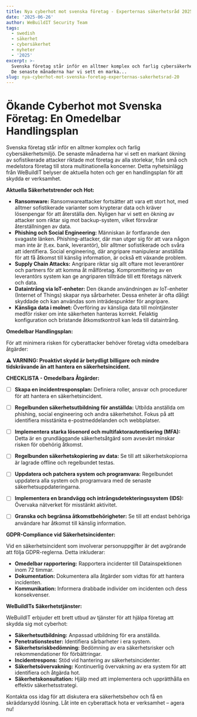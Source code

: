 ```yaml
---
title: Nya cyberhot mot svenska företag - Experternas säkerhetsråd 2025
date: '2025-06-26'
author: WeBuildIT Security Team
tags:
  - swedish
  - säkerhet
  - cybersäkerhet
  - nyheter
  - '2025'
excerpt: >-
  Svenska företag står inför en alltmer komplex och farlig cybersäkerhetsmiljö. 
  De senaste månaderna har vi sett en marka...
slug: nya-cyberhot-mot-svenska-foretag-experternas-sakerhetsrad-20
---
```

# Ökande Cyberhot mot Svenska Företag: En Omedelbar Handlingsplan

Svenska företag står inför en alltmer komplex och farlig cybersäkerhetsmiljö.  De senaste månaderna har vi sett en markant ökning av sofistikerade attacker riktade mot företag av alla storlekar, från små och medelstora företag till stora multinationella koncerner.  Detta nyhetsinlägg från WeBuildIT belyser de aktuella hoten och ger en handlingsplan för att skydda er verksamhet.

**Aktuella Säkerhetstrender och Hot:**

* **Ransomware:**  Ransomwareattacker fortsätter att vara ett stort hot, med alltmer sofistikerade varianter som krypterar data och kräver lösenpengar för att återställa den.  Nyligen har vi sett en ökning av attacker som riktar sig mot backup-system, vilket försvårar återställningen av data.
* **Phishing och Social Engineering:**  Människan är fortfarande den svagaste länken.  Phishing-attacker, där man utger sig för att vara någon man inte är (t.ex. bank, leverantör), blir alltmer sofistikerade och svåra att identifiera.  Social engineering, där angripare manipulerar anställda för att få åtkomst till känslig information, är också ett växande problem.
* **Supply Chain Attacks:** Angripare riktar sig allt oftare mot leverantörer och partners för att komma åt målföretag.  Kompromittering av en leverantörs system kan ge angriparen tillträde till ett företags nätverk och data.
* **Dataintrång via IoT-enheter:**  Den ökande användningen av IoT-enheter (Internet of Things) skapar nya sårbarheter.  Dessa enheter är ofta dåligt skyddade och kan användas som inträdespunkter för angripare.
* **Känsliga data i molnet:**  Överföring av känsliga data till molntjänster medför risker om inte säkerheten hanteras korrekt.  Felaktig konfiguration och bristande åtkomstkontroll kan leda till dataintrång.


**Omedelbar Handlingsplan:**

För att minimera risken för cyberattacker behöver företag vidta omedelbara åtgärder:

**⚠ VARNING:  Proaktivt skydd är betydligt billigare och mindre tidskrävande än att hantera en säkerhetsincident.**

**CHECKLISTA - Omedelbara Åtgärder:**

* [ ] **Skapa en incidentresponsplan:**  Definiera roller, ansvar och procedurer för att hantera en säkerhetsincident.
* [ ] **Regelbunden säkerhetsutbildning för anställda:**  Utbilda anställda om phishing, social engineering och andra säkerhetshot.  Fokus på att identifiera misstänkta e-postmeddelanden och webbplatser.
* [ ] **Implementera starka lösenord och multifaktorautentisering (MFA):**  Detta är en grundläggande säkerhetsåtgärd som avsevärt minskar risken för obehörig åtkomst.
* [ ] **Regelbunden säkerhetskopiering av data:**  Se till att säkerhetskopiorna är lagrade offline och regelbundet testas.
* [ ] **Uppdatera och patchera system och programvara:**  Regelbundet uppdatera alla system och programvara med de senaste säkerhetsuppdateringarna.
* [ ] **Implementera en brandvägg och intrångsdetekteringssystem (IDS):**  Övervaka nätverket för misstänkt aktivitet.
* [ ] **Granska och begränsa åtkomstbehörigheter:**  Se till att endast behöriga användare har åtkomst till känslig information.


**GDPR-Compliance vid Säkerhetsincidenter:**

Vid en säkerhetsincident som involverar personuppgifter är det avgörande att följa GDPR-reglerna.  Detta inkluderar:

* **Omedelbar rapportering:**  Rapportera incidenter till Datainspektionen inom 72 timmar.
* **Dokumentation:**  Dokumentera alla åtgärder som vidtas för att hantera incidenten.
* **Kommunikation:**  Informera drabbade individer om incidenten och dess konsekvenser.


**WeBuildITs Säkerhetstjänster:**

WeBuildIT erbjuder ett brett utbud av tjänster för att hjälpa företag att skydda sig mot cyberhot:

* **Säkerhetsutbildning:** Anpassad utbildning för era anställda.
* **Penetrationstester:** Identifiera sårbarheter i era system.
* **Säkerhetsriskbedömning:** Bedömning av era säkerhetsrisker och rekommendationer för förbättringar.
* **Incidentrespons:**  Stöd vid hantering av säkerhetsincidenter.
* **Säkerhetsövervakning:** Kontinuerlig övervakning av era system för att identifiera och åtgärda hot.
* **Säkerhetskonsultation:**  Hjälp med att implementera och upprätthålla en effektiv säkerhetsstrategi.

Kontakta oss idag för att diskutera era säkerhetsbehov och få en skräddarsydd lösning.  Låt inte en cyberattack hota er verksamhet – agera nu!
